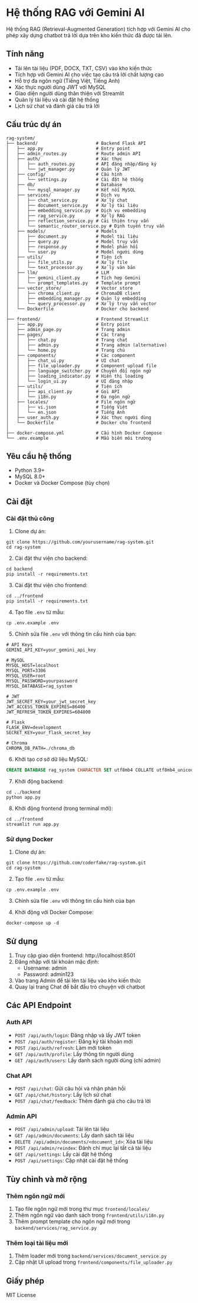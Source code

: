 # Hệ thống RAG với Gemini AI

Hệ thống RAG (Retrieval-Augmented Generation) tích hợp với Gemini AI cho phép xây dựng chatbot trả lời dựa trên kho kiến thức đã được tải lên.

## Tính năng

- Tải lên tài liệu (PDF, DOCX, TXT, CSV) vào kho kiến thức
- Tích hợp với Gemini AI cho việc tạo câu trả lời chất lượng cao
- Hỗ trợ đa ngôn ngữ (Tiếng Việt, Tiếng Anh)
- Xác thực người dùng JWT với MySQL
- Giao diện người dùng thân thiện với Streamlit
- Quản lý tài liệu và cài đặt hệ thống
- Lịch sử chat và đánh giá câu trả lời

## Cấu trúc dự án

```
rag-system/
├── backend/                      # Backend Flask API
│   ├── app.py                    # Entry point
│   ├── admin_routes.py           # Route admin API
│   ├── auth/                     # Xác thực
│   │   ├── auth_routes.py        # API đăng nhập/đăng ký 
│   │   └── jwt_manager.py        # Quản lý JWT
│   ├── config/                   # Cấu hình
│   │   └── settings.py           # Cài đặt hệ thống
│   ├── db/                       # Database
│   │   └── mysql_manager.py      # Kết nối MySQL
│   ├── services/                 # Dịch vụ
│   │   ├── chat_service.py       # Xử lý chat
│   │   ├── document_service.py   # Xử lý tài liệu
│   │   ├── embedding_service.py  # Dịch vụ embedding
│   │   ├── rag_service.py        # Xử lý RAG
│   │   ├── reflection_service.py # Cải thiện truy vấn
│   │   └── semantic_router_service.py # Định tuyến truy vấn
│   ├── models/                   # Models
│   │   ├── document.py           # Model tài liệu
│   │   ├── query.py              # Model truy vấn
│   │   ├── response.py           # Model phản hồi
│   │   └── user.py               # Model người dùng
│   ├── utils/                    # Tiện ích
│   │   ├── file_utils.py         # Xử lý file
│   │   └── text_processor.py     # Xử lý văn bản
│   ├── llm/                      # LLM
│   │   ├── gemini_client.py      # Tích hợp Gemini
│   │   └── prompt_templates.py   # Template prompt
│   ├── vector_store/             # Vector store
│   │   ├── chroma_client.py      # ChromaDB client
│   │   ├── embedding_manager.py  # Quản lý embedding
│   │   └── query_processor.py    # Xử lý truy vấn vector
│   └── Dockerfile                # Docker cho backend
│
├── frontend/                     # Frontend Streamlit
│   ├── app.py                    # Entry point
│   ├── admin_page.py             # Trang admin
│   ├── pages/                    # Các trang
│   │   ├── chat.py               # Trang chat
│   │   ├── admin.py              # Trang admin (alternative)
│   │   └── home.py               # Trang chủ
│   ├── components/               # Các component
│   │   ├── chat_ui.py            # UI chat
│   │   ├── file_uploader.py      # Component upload file
│   │   ├── language_switcher.py  # Chuyển đổi ngôn ngữ
│   │   ├── loading_indicator.py  # Hiển thị loading
│   │   └── login_ui.py           # UI đăng nhập
│   ├── utils/                    # Tiện ích
│   │   ├── api_client.py         # Gọi API
│   │   └── i18n.py               # Đa ngôn ngữ
│   ├── locales/                  # File ngôn ngữ
│   │   ├── vi.json               # Tiếng Việt
│   │   └── en.json               # Tiếng Anh
│   ├── user_auth.py              # Xác thực người dùng
│   └── Dockerfile                # Docker cho frontend
│
├── docker-compose.yml            # Cấu hình Docker Compose
└── .env.example                  # Mẫu biến môi trường
```

## Yêu cầu hệ thống

- Python 3.9+
- MySQL 8.0+
- Docker và Docker Compose (tùy chọn)

## Cài đặt

### Cài đặt thủ công

1. Clone dự án:
```
git clone https://github.com/yourusername/rag-system.git
cd rag-system
```

2. Cài đặt thư viện cho backend:
```
cd backend
pip install -r requirements.txt
```

3. Cài đặt thư viện cho frontend:
```
cd ../frontend
pip install -r requirements.txt
```

4. Tạo file `.env` từ mẫu:
```
cp .env.example .env
```

5. Chỉnh sửa file `.env` với thông tin cấu hình của bạn:
```
# API Keys
GEMINI_API_KEY=your_gemini_api_key

# MySQL
MYSQL_HOST=localhost
MYSQL_PORT=3306
MYSQL_USER=root
MYSQL_PASSWORD=yourpassword
MYSQL_DATABASE=rag_system

# JWT
JWT_SECRET_KEY=your_jwt_secret_key
JWT_ACCESS_TOKEN_EXPIRES=86400
JWT_REFRESH_TOKEN_EXPIRES=604800

# Flask
FLASK_ENV=development
SECRET_KEY=your_flask_secret_key

# Chroma
CHROMA_DB_PATH=./chroma_db
```

6. Khởi tạo cơ sở dữ liệu MySQL:
```sql
CREATE DATABASE rag_system CHARACTER SET utf8mb4 COLLATE utf8mb4_unicode_ci;
```

7. Khởi động backend:
```
cd ../backend
python app.py
```

8. Khởi động frontend (trong terminal mới):
```
cd ../frontend
streamlit run app.py
```

### Sử dụng Docker

1. Clone dự án:
```
git clone https://github.com/coderfake/rag-system.git
cd rag-system
```

2. Tạo file `.env` từ mẫu:
```
cp .env.example .env
```

3. Chỉnh sửa file `.env` với thông tin cấu hình của bạn

4. Khởi động với Docker Compose:
```
docker-compose up -d
```

## Sử dụng

1. Truy cập giao diện frontend: http://localhost:8501
2. Đăng nhập với tài khoản mặc định:
   - Username: admin
   - Password: admin123
3. Vào trang Admin để tải lên tài liệu vào kho kiến thức
4. Quay lại trang Chat để bắt đầu trò chuyện với chatbot

## Các API Endpoint

### Auth API
- `POST /api/auth/login`: Đăng nhập và lấy JWT token
- `POST /api/auth/register`: Đăng ký tài khoản mới
- `POST /api/auth/refresh`: Làm mới token
- `GET /api/auth/profile`: Lấy thông tin người dùng
- `GET /api/auth/users`: Lấy danh sách người dùng (chỉ admin)

### Chat API
- `POST /api/chat`: Gửi câu hỏi và nhận phản hồi
- `GET /api/chat/history`: Lấy lịch sử chat
- `POST /api/chat/feedback`: Thêm đánh giá cho câu trả lời

### Admin API
- `POST /api/admin/upload`: Tải lên tài liệu
- `GET /api/admin/documents`: Lấy danh sách tài liệu
- `DELETE /api/admin/documents/<document_id>`: Xóa tài liệu
- `POST /api/admin/reindex`: Đánh chỉ mục lại tất cả tài liệu
- `GET /api/settings`: Lấy cài đặt hệ thống
- `POST /api/settings`: Cập nhật cài đặt hệ thống

## Tùy chỉnh và mở rộng

### Thêm ngôn ngữ mới

1. Tạo file ngôn ngữ mới trong thư mục `frontend/locales/`
2. Thêm ngôn ngữ vào danh sách trong `frontend/utils/i18n.py`
3. Thêm prompt template cho ngôn ngữ mới trong `backend/services/rag_service.py`

### Thêm loại tài liệu mới

1. Thêm loader mới trong `backend/services/document_service.py`
2. Cập nhật UI upload trong `frontend/components/file_uploader.py`

## Giấy phép

MIT License